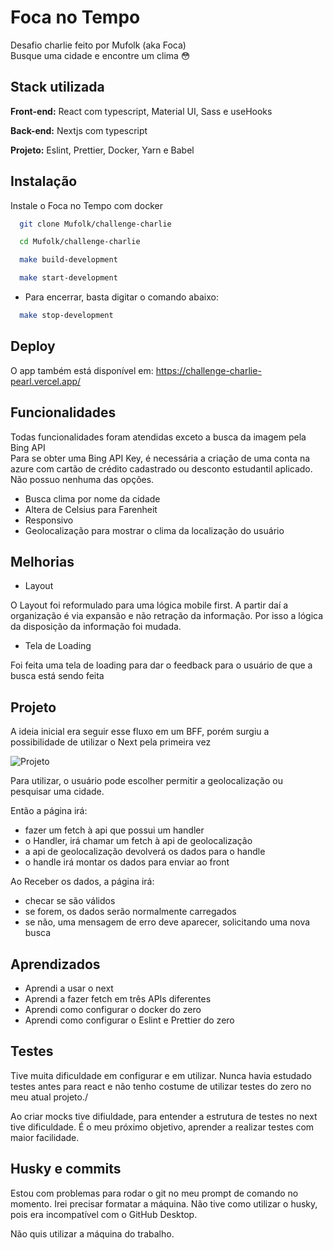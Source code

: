 # Foca no Tempo

Desafio charlie feito por Mufolk (aka Foca) \
Busque uma cidade e encontre um clima :flushed:

## Stack utilizada

**Front-end:** React com typescript, Material UI, Sass e useHooks

**Back-end:** Nextjs com typescript

**Projeto:** Eslint, Prettier, Docker, Yarn e Babel

## Instalação

Instale o Foca no Tempo com docker

```bash
  git clone Mufolk/challenge-charlie
```

```bash
  cd Mufolk/challenge-charlie
```

```bash
  make build-development
```

```bash
  make start-development
```

- Para encerrar, basta digitar o comando abaixo:

```bash
  make stop-development
```

## Deploy

O app também está disponível em: https://challenge-charlie-pearl.vercel.app/

## Funcionalidades

Todas funcionalidades foram atendidas exceto a busca da imagem pela Bing API \
Para se obter uma Bing API Key, é necessária a criação de uma conta na azure com cartão de crédito cadastrado ou desconto estudantil aplicado. Não possuo nenhuma das opções.

- Busca clima por nome da cidade
- Altera de Celsius para Farenheit
- Responsivo
- Geolocalização para mostrar o clima da localização do usuário

## Melhorias

- Layout

O Layout foi reformulado para uma lógica mobile first. A partir daí a organização é
via expansão e não retração da informação. Por isso a lógica da disposição da
informação foi mudada.

- Tela de Loading

Foi feita uma tela de loading para dar o feedback para o usuário de que a busca está
sendo feita

## Projeto

A ideia inicial era seguir esse fluxo em um BFF, porém surgiu a possibilidade de utilizar o Next pela primeira vez

![Projeto](https://i.ibb.co/6NpVNXm/user-flow.png)

Para utilizar, o usuário pode escolher permitir a geolocalização ou pesquisar uma cidade.

Então a página irá:
- fazer um fetch à api que possui um handler 
- o Handler, irá chamar um fetch à api de geolocalização
- a api de geolocalização devolverá os dados para o handle 
- o handle irá montar os dados para enviar ao front

Ao Receber os dados, a página irá:
- checar se são válidos
- se forem, os dados serão normalmente carregados
- se não, uma mensagem de erro deve aparecer, solicitando uma nova busca

## Aprendizados

- Aprendi a usar o next
- Aprendi a fazer fetch em três APIs diferentes
- Aprendi como configurar o docker do zero
- Aprendi como configurar o Eslint e Prettier do zero

## Testes

Tive muita dificuldade em configurar e em utilizar. Nunca havia estudado testes antes para react e não tenho costume de utilizar testes do zero no meu atual projeto./

Ao criar mocks tive difiuldade, para entender a estrutura de testes no next tive dificuldade. 
É o meu próximo objetivo, aprender a realizar testes com maior facilidade.

## Husky e commits

Estou com problemas para rodar o git no meu prompt de comando no momento. Irei precisar formatar a máquina. Não tive como utilizar o husky, pois era incompatível com o GitHub Desktop. 

Não quis utilizar a máquina do trabalho.

